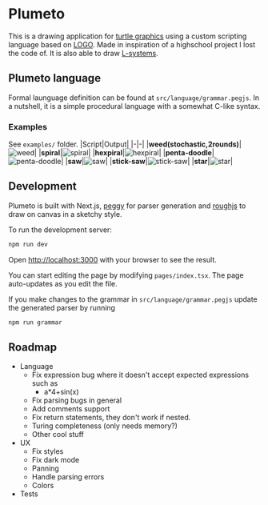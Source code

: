 # Plumeto

This is a drawing application for [turtle graphics](https://en.wikipedia.org/wiki/Turtle_graphics) using a custom scripting language based on [LOGO](https://en.wikipedia.org/wiki/Logo_(programming_language)). Made in inspiration of a highschool project I lost the code of. It is also able to draw [L-systems](https://en.wikipedia.org/wiki/L-system).

## Plumeto language

Formal launguage definition can be found at `src/language/grammar.pegjs`. In a nutshell, it is a simple procedural language with a somewhat C-like syntax.

### Examples

See `examples/` folder.
|Script|Output|
|-|-|
|**weed(stochastic,2rounds)**|![weed](screenshots/weed(stochastic,2rounds).png)|
|**spiral**|![spiral](screenshots/spiral.png)|
|**hexpiral**|![hexpiral](screenshots/hexpiral.png)|
|**penta-doodle**|![penta-doodle](screenshots/penta-doodle.png)|
|**saw**|![saw](screenshots/saw.png)|
|**stick-saw**|![stick-saw](screenshots/stick-saw.png)|
|**star**|![star](screenshots/star.png)|

## Development

Plumeto is built with Next.js, [peggy](https://github.com/peggyjs/peggy) for parser generation and [roughjs](https://github.com/rough-stuff/rough) to draw on canvas in a sketchy style.

To run the development server:

```bash
npm run dev
```

Open [http://localhost:3000](http://localhost:3000) with your browser to see the result.

You can start editing the page by modifying `pages/index.tsx`. The page auto-updates as you edit the file.

If you make changes to the grammar in `src/language/grammar.pegjs` update the generated parser by running

```bash
npm run grammar
```

## Roadmap
- Language
  - Fix expression bug where it doesn't accept expected expressions such as
    - a*4+sin(x)
  - Fix parsing bugs in general
  - Add comments support
  - Fix return statements, they don't work if nested.
  - Turing completeness (only needs memory?)
  - Other cool stuff
- UX
  - Fix styles
  - Fix dark mode
  - Panning
  - Handle parsing errors
  - Colors
- Tests
